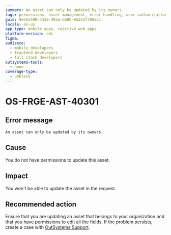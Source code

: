 ```yaml
---
summary: An asset can only be updated by its owners.
tags: permissions, asset management, error handling, user authorization, support procedures
guid: 9e7e3490-43ae-49aa-bb9b-9a321f706ec1
locale: en-us
app_type: mobile apps, reactive web apps
platform-version: odc
figma:
audience:
  - mobile developers
  - frontend developers
  - full stack developers
outsystems-tools:
  - none
coverage-type:
  - unblock
---
```


# OS-FRGE-AST-40301

## Error message

`An asset can only be updated by its owners.`

## Cause

You do not have permissions to update this asset.

## Impact

You won't be able to update the asset in the request.

## Recommended action

Ensure that you are updating an asset that belongs to your organization and that you have permissions to edit all the fields.
If the problem persists, create a case with [OutSystems Support](https://www.outsystems.com/support/portal/open-support-case?ErrorCode=OS-FRGE-AST-40301).

